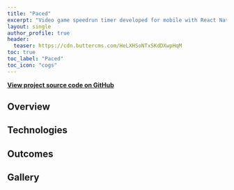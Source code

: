 ```yaml
---
title: "Paced"
excerpt: "Video game speedrun timer developed for mobile with React Native."
layout: single
author_profile: true
header:
  teaser: https://cdn.buttercms.com/HeLXHSoNTxSKdDXwpHqM
toc: true
toc_label: "Paced"
toc_icon: "cogs"
---
```


**[View project source code on GitHub](https://github.com/griesenj/Paced)**

## Overview

## Technologies

## Outcomes

## Gallery
